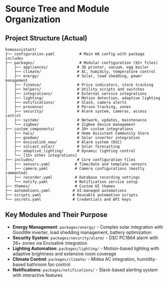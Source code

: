 # Source Tree and Module Organization

## Project Structure (Actual)

```text
homeassistant/
├── configuration.yaml           # Main HA config with package includes
├── packages/                    # Modular configuration (92+ files)
│   ├── appliances/             # 3D printer, vacuum, egg boiler
│   ├── climate/                # AC, humidity, temperature control
│   ├── energy/                 # Solar, load shedding, power management
│   ├── finance/                # Price indicators, stock tracking
│   ├── helpers/                # Utility scripts and switches
│   ├── integrations/           # External service integrations
│   ├── lighting/               # Motion detection, adaptive lighting
│   ├── notifications/          # Slack, camera alerts
│   ├── presence/               # Person tracking, zones
│   ├── security/               # Alarm system, cameras, access control
│   ├── system/                 # Network, updates, maintenance
│   └── zigbee/                 # Zigbee device management
├── custom_components/          # 20+ custom integrations
│   ├── hacs/                   # Home Assistant Community Store
│   ├── goodwe/                 # Solar inverter integration
│   ├── envisalink_new/         # Alarm system (DSC)
│   ├── solcast_solar/          # Solar forecasting
│   ├── adaptive_lighting/      # Dynamic lighting control
│   └── [15+ other integrations]
├── includes/                   # Core configuration files
│   ├── sensors.yaml           # Time/date and template sensors
│   ├── camera.yaml            # Camera configurations (mostly commented)
│   ├── recorder.yaml          # Database recording settings
│   └── notify.yaml            # Notification service setup
├── themes/                    # Custom UI themes
├── automations.yaml          # UI-managed automations
├── scripts.yaml              # Reusable automation scripts
└── secrets.yaml              # Credentials and API keys
```

## Key Modules and Their Purpose

- **Energy Management**: `packages/energy/` - Complex solar integration with GoodWe inverter, load shedding management, battery optimization
- **Security System**: `packages/security/alarm/` - DSC PC1864 alarm with 26+ zones via Envisalink integration
- **Lighting Automation**: `packages/lighting/` - Motion-based lighting with adaptive brightness and extensive room coverage
- **Climate Control**: `packages/climate/` - Midea AC integration, humidity-based bathroom fan control
- **Notifications**: `packages/notifications/` - Slack-based alerting system with interactive features
